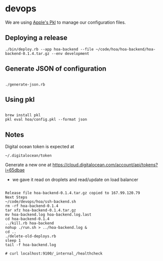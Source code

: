 # devops

We are using [Apple's Pkl](https://github.com/apple/pkl) to manage our configuration files.

## Deploying a release

```
./bin/deploy.rb --app hoa-backend --file ~/code/hoa/hoa-backend/hoa-backend-0.1.4.tar.gz --env development
```

## Generate JSON of configuration

```

./generate-json.rb

```

## Using pkl

```

brew install pkl
pkl eval hoa/config.pkl --format json

```

## Notes

Digital ocean token is expected at
```
~/.digitalocean/token
```

Generate a new one at https://cloud.digitalocean.com/account/api/tokens?i=65dbae
  - we gave it read on droplets and read/update on load balancer

```

Release file hoa-backend-0.1.4.tar.gz copied to 167.99.120.79
Next Steps
~/code/devops/hoa/ssh-backend.sh
rm -rf hoa-backend-0.1.4
tar xfz hoa-backend-0.1.4.tar.gz
mv hoa-backend.log hoa-backend.log.last
cd hoa-backend-0.1.4
../kill.rb hoa-backend
nohup ./run.sh > ../hoa-backend.log &
cd ..
./delete-old-deploys.rb
sleep 1
tail -f hoa-backend.log

# curl localhost:9100/_internal_/healthcheck
```
